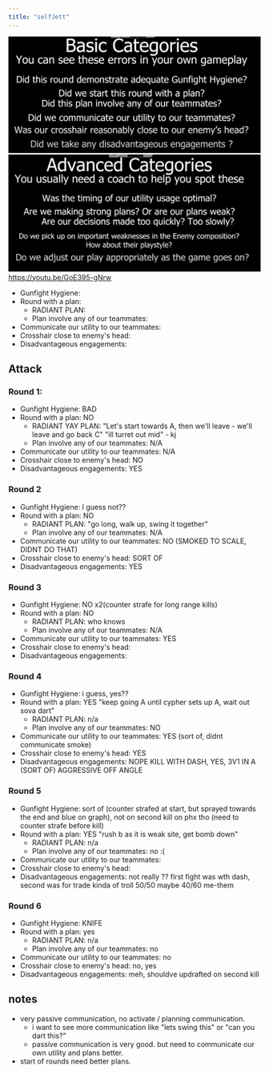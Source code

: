 ```yaml
---
title: "selfJett"
---
```

![](notes/images/Screen%20Shot%202023-08-16%20at%205.53.08%20pm.png)
![](notes/images/Screen%20Shot%202023-08-16%20at%205.53.18%20pm.png)
https://youtu.be/GoE395-gNrw

- Gunfight Hygiene: 
- Round with a plan: 
	- RADIANT PLAN: 
	- Plan involve any of our teammates: 
- Communicate our utility to our teammates: 
- Crosshair close to enemy's head: 
- Disadvantageous engagements: 
## Attack
### Round 1:
- Gunfight Hygiene: BAD
- Round with a plan: NO
	- RADIANT YAY PLAN: "Let's start towards A, then we'll leave - we'll leave and go back C" "ill turret out mid" - kj
	- Plan involve any of our teammates: N/A
- Communicate our utility to our teammates: N/A
- Crosshair close to enemy's head: NO
- Disadvantageous engagements: YES

### Round 2
- Gunfight Hygiene: I guess not??
- Round with a plan: NO
	- RADIANT PLAN: "go long, walk up, swing it together"
	- Plan involve any of our teammates:  N/A
- Communicate our utility to our teammates: NO (SMOKED TO SCALE, DIDNT DO THAT)
- Crosshair close to enemy's head: SORT OF
- Disadvantageous engagements: YES

### Round 3
- Gunfight Hygiene: NO x2(counter strafe for long range kills)
- Round with a plan: NO
	- RADIANT PLAN: who knows
	- Plan involve any of our teammates: N/A
- Communicate our utility to our teammates: YES
- Crosshair close to enemy's head: 
- Disadvantageous engagements: 

### Round 4
- Gunfight Hygiene: i guess, yes??
- Round with a plan: YES "keep going A until cypher sets up A, wait out sova dart"
	- RADIANT PLAN: n/a
	- Plan involve any of our teammates: NO
- Communicate our utility to our teammates: YES (sort of, didnt communicate smoke)
- Crosshair close to enemy's head: YES
- Disadvantageous engagements: NOPE KILL WITH DASH, YES, 3V1 IN A (SORT OF) AGGRESSIVE OFF ANGLE

### Round 5
- Gunfight Hygiene: sort of (counter strafed at start, but sprayed towards the end and blue on graph), not on second kill on phx tho (need to counter strafe before kill)
- Round with a plan: YES "rush b as it is weak site, get bomb down"
	- RADIANT PLAN: n/a
	- Plan involve any of our teammates: no :(
- Communicate our utility to our teammates: 
- Crosshair close to enemy's head: 
- Disadvantageous engagements: not really ?? first fight was wth dash, second was for trade kinda of troll 50/50 maybe 40/60 me-them

### Round 6
- Gunfight Hygiene: KNIFE 
- Round with a plan: yes
	- RADIANT PLAN: n/a
	- Plan involve any of our teammates: no
- Communicate our utility to our teammates: no
- Crosshair close to enemy's head: no, yes
- Disadvantageous engagements: meh, shouldve updrafted on second kill

## notes
- very passive communication, no activate / planning communication.
	- i want to see more communication like "lets swing this" or "can you dart this?"
	- passive communication is very good. but need to communicate our own utility and plans better.
- start of rounds need better plans.